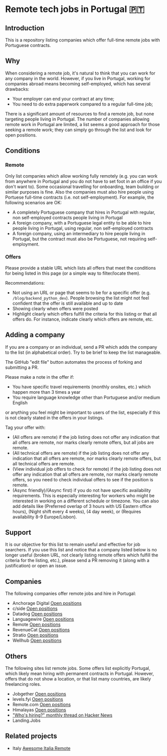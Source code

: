 # Remote tech jobs in Portugal 🇵🇹

## Introduction

This is a repository listing companies which offer full-time remote jobs with
Portuguese contracts.

## Why

When considering a remote job, it's natural to think that you can work for any
company in the world. However, if you live in Portugal, working for companies
abroad means becoming self-employed, which has several drawbacks:

* Your employer can end your contract at any time;
* You need to do extra paperwork compared to a regular full-time job;

There is a significant amount of resources to find a remote job, but none 
targeting people living in Portugal. The number of companies allowing remote
work in Portugal are limited, a list seems a good approach for those seeking
a remote work; they can simply go through the list and look for open positions.

## Conditions

### Remote

Only list companies which allow working fully remotely (e.g. you can
work from anywhere in Portugal and you do not have to set foot in an office if you
don't want to). Some occasional travelling for onboarding, team building or
similar purposes is fine. Also the companies must also hire people using
Portuese full-time contracts (i.e. not self-employment). For example, the
following scenarios are OK:

* A completely Portuguese company that hires in Portugal with regular, non
  self-employed contracts people living in Portugal
* A foreign company, with a Portuguese legal entity to be able to hire people
  living in Portugal, using regular, non self-employed contracts
* A foreign company, using an intermediary to hire people living in Portugal, but
  the contract must also be Portuguese, not requiring self-employment.

### Offers

Please provide a stable URL which lists all offers that meet the conditions
for being listed in this page (or a simple way to filter/locate them).

Recommendations:

* Not using an URL or page that seems to be for a specific offer (e.g.
  `/blog/backend_python_dev`). People browsing the list might not feel
  confident that the offer is still available and up to date
* Showing clearly when offers were posted
* Highlight clearly which offers fulfill the criteria for this listing
  or that all offers do. For instance, indicate clearly which offers
  are remote, etc.

## Adding a company

If you are a company or an individual, send a PR which adds the company to the
list (in alphabetical order). Try to be brief to keep the list manageable.

The GitHub "edit file" button automates the process of forking and submitting a PR.

Please make a note in the offer if:

* You have specific travel requirements (monthly onsites, etc.) which happen
  more than 3 times a year
* You require language knowledge other than Portuguese and/or medium English

or anything you feel might be important to users of the list, especially if
this is not clearly stated in the offers in your listings.

Tag your offer with:

* (All offers are remote) if the job listing does not offer any indication
  that all offers are remote, nor marks clearly remote offers, but all jobs
  are remote.
* (All technical offers are remote) if the job listing does not offer any
  indication that all offers are remote, nor marks clearly remote offers,
  but all technical offers are remote.
* (View individual job offers to check for remote) if the job listing does
  not offer any indication that all offers are remote, nor marks clearly
  remote offers, so you need to check individual offers to see if the
  position is remote.
* (Async friendly)/(Async first) if you do not have specific availability
  requirements. This is especially interesting for workers who might be
  interested in working on a different schedule or timezone. You can also
  add details like (Preferred overlap of 3 hours with US Eastern office
  hours), (Night shift every 4 weeks), (4 day week), or (Requires
  availability 8-9 Europe/Lisbon).

## Support

It is our objective for this list to remain useful and effective for job
searchers. If you use this list and notice that a company listed below is no
longer useful (broken URL, not clearly listing remote offers which fulfill
the criteria for the listing, etc.), please send a PR removing it (along
with a justification) or open an issue.

## Companies

The following companies offer remote jobs and hire in Portugal:

* Anchorage Digital [Open positions](https://jobs.lever.co/anchorage?location=Portugal)
* c/side [Open positions](https://jobs.ashbyhq.com/c-side)
* Datadog [Open positions](https://careers.datadoghq.com/)
* Languagewire [Open positions](https://apply.workable.com/languagewire/)
* Remote [Open positions](https://boards.greenhouse.io/remotecom)
* RevenueCat [Open positions](https://www.revenuecat.com/careers/)
* Stratio [Open positions](https://careers.stratioautomotive.com/#jobs)
* Wellhub [Open positions](https://wellhub.com/careers)

## Others

The following sites list remote jobs. Some offers list explicitly Portugal, which likely mean hiring with permanent contracts
in Portugal. However, offers that do not show a location, or that list many countries, are likely freelancing roles.

* Jobgether [Open positions](https://jobgether.com/search-offers?locations=622a65b2671f2c8b98fac7ae)
* levels.fyi [Open positions](https://www.levels.fyi/jobs/location/portugal?locationSlug=portugal)
* Remote.com [Open positions](https://remote.com/jobs/all?workplaceLocation=remote&country=PRT)
* Himalayas [Open positions](https://himalayas.app/jobs/countries/portugal)
* ["Who's hiring?" monthly thread on Hacker News](https://www.hacker-jobs.com/)
* Landing.Jobs

## Related projects

* Italy [Awesome Italia Remote](https://github.com/italiaremote/awesome-italia-remote)

